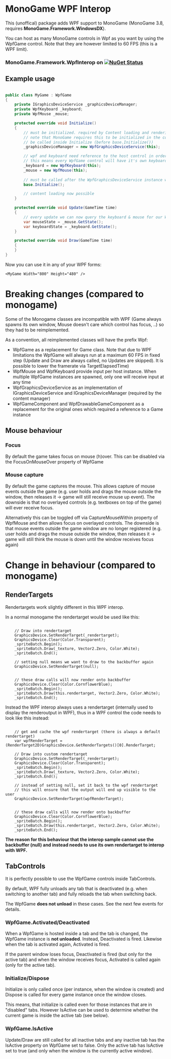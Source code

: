 # MonoGame WPF Interop

This (unoffical) package adds WPF support to MonoGame (MonoGame 3.8, requires **MonoGame.Framework.WindowsDX**).

You can host as many MonoGame controls in Wpf as you want by using the WpfGame control. Note that they are however limited to 60 FPS (this is a WPF limit).

### MonoGame.Framework.WpfInterop on [![NuGet Status](https://img.shields.io/nuget/v/MonoGame.Framework.WpfInterop.svg?style=flat)](https://www.nuget.org/packages/MonoGame.Framework.WpfInterop/)

## Example usage

```csharp

public class MyGame : WpfGame
{
    private IGraphicsDeviceService _graphicsDeviceManager;
    private WpfKeyboard _keyboard;
    private WpfMouse _mouse;

    protected override void Initialize()
    {
        // must be initialized. required by Content loading and rendering (will add itself to the Services)
        // note that MonoGame requires this to be initialized in the constructor, while WpfInterop requires it to
        // be called inside Initialize (before base.Initialize())
        _graphicsDeviceManager = new WpfGraphicsDeviceService(this);

        // wpf and keyboard need reference to the host control in order to receive input
        // this means every WpfGame control will have it's own keyboard & mouse manager which will only react if the mouse is in the control
        _keyboard = new WpfKeyboard(this);
        _mouse = new WpfMouse(this);
        
        // must be called after the WpfGraphicsDeviceService instance was created
        base.Initialize();

        // content loading now possible
    }

    protected override void Update(GameTime time)
    {
        // every update we can now query the keyboard & mouse for our WpfGame
        var mouseState = _mouse.GetState();
        var keyboardState = _keyboard.GetState();
    }

    protected override void Draw(GameTime time)
    {
    }
}

```

Now you can use it in any of your WPF forms:

```
<MyGame Width="800" Height="480" />
```

# Breaking changes (compared to monogame)

Some of the Monogame classes are incompatible with WPF (Game always spawns its own window, Mouse doesn't care which control has focus, ..) so they had to be reimplemented.

As a convention, all reimplemented classes will have the prefix Wpf:

* WpfGame as a replacement for Game class. Note that due to WPF limitations the WpfGame will always run at a maximum 60 FPS in fixed step (Update and Draw are always called, no Updates are skipped). It is possible to lower the framerate via TargetElapsedTime)
* WpfMouse and WpfKeyboard provide input per host instance. When multiple WpfGame instances are spawned, only one will receive input at any time
* WpfGraphicsDeviceService as an implementation of IGraphicsDeviceService and IGraphicsDeviceManager (required by the content manager)
* WpfGameComponent and WpfDrawableGameComponent as a replacement for the original ones which required a reference to a Game instance

## Mouse behaviour

### Focus

By default the game takes focus on mouse (h)over. This can be disabled via the FocusOnMouseOver property of WpfGame

### Mouse capture

By default the game captures the mouse. This allows capture of mouse events outside the game (e.g. user holds and drags the mouse outside the window, then releases it -> game will still receive mouse up event). The downside is that no overlayed controls (e.g. textboxes on top of the game) will ever receive focus.

Alternatively this can be toggled off via CaptureMouseWithin property of WpfMouse and then allows focus on overlayed controls. The downside is that mouse events outside the game window are no longer registered (e.g. user holds and drags the mouse outside the window, then releases it -> game will still think the mouse is down until the window receives focus again)

# Change in behaviour (compared to monogame)

## RenderTargets

Rendertargets work slightly different in this WPF interop.

In a normal monogame the rendertarget would be used like this:

```

    // Draw into rendertarget
    GraphicsDevice.SetRenderTarget(_rendertarget);
    GraphicsDevice.Clear(Color.Transparent);
    _spriteBatch.Begin();
    _spriteBatch.Draw(_texture, Vector2.Zero, Color.White);
    _spriteBatch.End();

    // setting null means we want to draw to the backbuffer again
    GraphicsDevice.SetRenderTarget(null);


    // these draw calls will now render onto backbuffer
    GraphicsDevice.Clear(Color.CornflowerBlue);
    _spriteBatch.Begin();
    _spriteBatch.Draw(this.rendertarget, Vector2.Zero, Color.White);
    _spriteBatch.End();
```

Instead the WPF interop always uses a rendertarget (internally used to display the renderoutput in WPF), thus in a WPF control the code needs to look like this instead:

```

    // get and cache the wpf rendertarget (there is always a default rendertarget)
    var wpfRenderTarget = (RenderTarget2D)GraphicsDevice.GetRenderTargets()[0].RenderTarget;

    // Draw into custom rendertarget
    GraphicsDevice.SetRenderTarget(_rendertarget);
    GraphicsDevice.Clear(Color.Transparent);
    _spriteBatch.Begin();
    _spriteBatch.Draw(_texture, Vector2.Zero, Color.White);
    _spriteBatch.End();

    // instead of setting null, set it back to the wpf rendertarget
    // this will ensure that the output will end up visible to the user
    GraphicsDevice.SetRenderTarget(wpfRenderTarget);


    // these draw calls will now render onto backbuffer
    GraphicsDevice.Clear(Color.CornflowerBlue);
    _spriteBatch.Begin();
    _spriteBatch.Draw(this.rendertarget, Vector2.Zero, Color.White);
    _spriteBatch.End();
```

**The reason for this behaviour that the interop sample cannot use the backbuffer (null) and instead needs to use its own rendertarget to interop with WPF.**

## TabControls

It is perfectly possible to use the WpfGame controls inside TabControls.

By default, WPF fully unloads any tab that is deactivated (e.g. when switching to another tab) and fully reloads the tab when switching back.

The WpfGame **does not unload** in these cases. See the next few events for details.

### WpfGame.Activated/Deactivated

When a WpfGame is hosted inside a tab and the tab is changed, the WpfGame instance is **not unloaded**. Instead, Deactivated is fired. Likewise when the tab is activated again, Activated is fired.

If the parent window loses focus, Deactivated is fired (but only for the active tab) and when the window receives focus, Activated is called again (only for the active tab).

### Initialize/Dispose

Initialize is only called once (per instance, when the window is created) and Dispose is called for every game instance once the window closes.

This means, that initialize is called even for those instances that are in "disabled" tabs. However IsActive can be used to determine whether the current game is inside the active tab (see below).

### WpfGame.IsActive

Update/Draw are still called for all inactive tabs and any inactive tab has the IsActive property on WpfGame set to false. Only the active tab has IsActive set to true (and only when the window is the currently active window).

